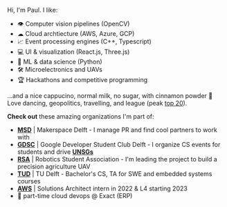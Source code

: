 Hi, I'm Paul. I like:
- 👁️ Computer vision pipelines (OpenCV)
- ☁ Cloud archtiecture (AWS, Azure, GCP)
- 📈 Event processing engines (C++, Typescript)
- 💻 UI & visualization (React.js, Three.js)
- 🤖 ML & data science (Python)
- 🛠️ Microelectronics and UAVs
- 🏆 Hackathons and competitive programming

...and a nice cappucino, normal milk, no sugar, with cinnamon powder 🥴 Love dancing, geopolitics, travelling, and league (peak [top 20](league.png)).

**Check out** these amazing organizations I'm part of:
- [**MSD**](https://www.makerspacedelft.nl/) | Makerspace Delft - I manage PR and find cool partners to work with
- [**GDSC**](https://gdsc.community.dev/delft-university-of-technology/) | Google Developer Student Club Delft - I organize CS events for students and drive [**UNSGs**](https://sdgs.un.org/goals)
- [**RSA**](https://rsadelft.nl/sign-up/) | Robotics Student Association - I'm leading the project to build a precision agriculture UAV
- [**TUD**](https://www.tudelft.nl/) | TU Delft - Bachelor's CS, TA for SWE and embedded systems courses
- [**AWS**](https://aws.amazon.com/) | Solutions Architect intern in 2022 & L4 starting 2023
- 💼 part-time cloud devops @ Exact (ERP) 
